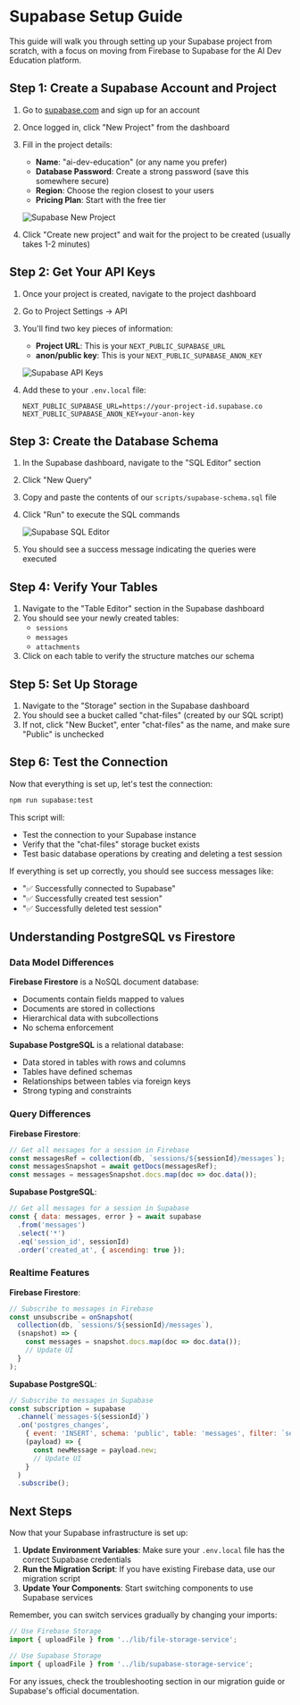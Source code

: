 # Supabase Setup Guide

This guide will walk you through setting up your Supabase project from scratch, with a focus on moving from Firebase to Supabase for the AI Dev Education platform.

## Step 1: Create a Supabase Account and Project

1. Go to [supabase.com](https://supabase.com) and sign up for an account
2. Once logged in, click "New Project" from the dashboard
3. Fill in the project details:
   - **Name**: "ai-dev-education" (or any name you prefer)
   - **Database Password**: Create a strong password (save this somewhere secure)
   - **Region**: Choose the region closest to your users
   - **Pricing Plan**: Start with the free tier

   ![Supabase New Project](https://supabase.com/docs/img/getting-started-with-nextjs/quickstart-dashboard.png)

4. Click "Create new project" and wait for the project to be created (usually takes 1-2 minutes)

## Step 2: Get Your API Keys

1. Once your project is created, navigate to the project dashboard
2. Go to Project Settings → API
3. You'll find two key pieces of information:
   - **Project URL**: This is your `NEXT_PUBLIC_SUPABASE_URL`
   - **anon/public key**: This is your `NEXT_PUBLIC_SUPABASE_ANON_KEY`

   ![Supabase API Keys](https://supabase.com/docs/img/supabase-js-v2.png)

4. Add these to your `.env.local` file:
   ```
   NEXT_PUBLIC_SUPABASE_URL=https://your-project-id.supabase.co
   NEXT_PUBLIC_SUPABASE_ANON_KEY=your-anon-key
   ```

## Step 3: Create the Database Schema

1. In the Supabase dashboard, navigate to the "SQL Editor" section
2. Click "New Query"
3. Copy and paste the contents of our `scripts/supabase-schema.sql` file
4. Click "Run" to execute the SQL commands

   ![Supabase SQL Editor](https://supabase.com/docs/img/sql-query-editor.png)

5. You should see a success message indicating the queries were executed

## Step 4: Verify Your Tables

1. Navigate to the "Table Editor" section in the Supabase dashboard
2. You should see your newly created tables:
   - `sessions`
   - `messages`
   - `attachments`
3. Click on each table to verify the structure matches our schema

## Step 5: Set Up Storage

1. Navigate to the "Storage" section in the Supabase dashboard
2. You should see a bucket called "chat-files" (created by our SQL script)
3. If not, click "New Bucket", enter "chat-files" as the name, and make sure "Public" is unchecked

## Step 6: Test the Connection

Now that everything is set up, let's test the connection:

```bash
npm run supabase:test
```

This script will:
- Test the connection to your Supabase instance
- Verify that the "chat-files" storage bucket exists
- Test basic database operations by creating and deleting a test session

If everything is set up correctly, you should see success messages like:
- "✅ Successfully connected to Supabase"
- "✅ Successfully created test session"
- "✅ Successfully deleted test session"

## Understanding PostgreSQL vs Firestore

### Data Model Differences

**Firebase Firestore** is a NoSQL document database:
- Documents contain fields mapped to values
- Documents are stored in collections
- Hierarchical data with subcollections
- No schema enforcement

**Supabase PostgreSQL** is a relational database:
- Data stored in tables with rows and columns
- Tables have defined schemas
- Relationships between tables via foreign keys
- Strong typing and constraints

### Query Differences

**Firebase Firestore**:
```javascript
// Get all messages for a session in Firebase
const messagesRef = collection(db, `sessions/${sessionId}/messages`);
const messagesSnapshot = await getDocs(messagesRef);
const messages = messagesSnapshot.docs.map(doc => doc.data());
```

**Supabase PostgreSQL**:
```javascript
// Get all messages for a session in Supabase
const { data: messages, error } = await supabase
  .from('messages')
  .select('*')
  .eq('session_id', sessionId)
  .order('created_at', { ascending: true });
```

### Realtime Features

**Firebase Firestore**:
```javascript
// Subscribe to messages in Firebase
const unsubscribe = onSnapshot(
  collection(db, `sessions/${sessionId}/messages`), 
  (snapshot) => {
    const messages = snapshot.docs.map(doc => doc.data());
    // Update UI
  }
);
```

**Supabase PostgreSQL**:
```javascript
// Subscribe to messages in Supabase
const subscription = supabase
  .channel(`messages-${sessionId}`)
  .on('postgres_changes', 
    { event: 'INSERT', schema: 'public', table: 'messages', filter: `session_id=eq.${sessionId}` },
    (payload) => {
      const newMessage = payload.new;
      // Update UI
    }
  )
  .subscribe();
```

## Next Steps

Now that your Supabase infrastructure is set up:

1. **Update Environment Variables**: Make sure your `.env.local` file has the correct Supabase credentials
2. **Run the Migration Script**: If you have existing Firebase data, use our migration script
3. **Update Your Components**: Start switching components to use Supabase services

Remember, you can switch services gradually by changing your imports:

```javascript
// Use Firebase Storage
import { uploadFile } from '../lib/file-storage-service';

// Use Supabase Storage
import { uploadFile } from '../lib/supabase-storage-service';
```

For any issues, check the troubleshooting section in our migration guide or Supabase's official documentation. 